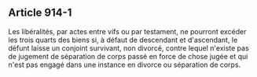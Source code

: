 Article 914-1
----
Les libéralités, par actes entre vifs ou par testament, ne pourront excéder les
trois quarts des biens si, à défaut de descendant et d'ascendant, le défunt
laisse un conjoint survivant, non divorcé, contre lequel n'existe pas de
jugement de séparation de corps passé en force de chose jugée et qui n'est pas
engagé dans une instance en divorce ou séparation de corps.
